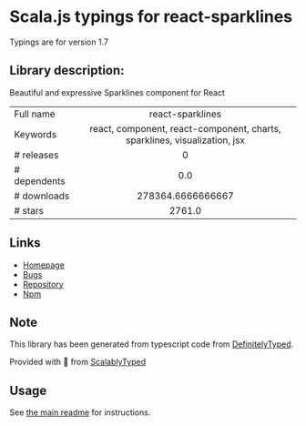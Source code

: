 
# Scala.js typings for react-sparklines

Typings are for version 1.7

## Library description:
Beautiful and expressive Sparklines component for React

|                    |                 |
| ------------------ | :-------------: |
| Full name          | react-sparklines |
| Keywords           | react, component, react-component, charts, sparklines, visualization, jsx |
| # releases         | 0 |
| # dependents       | 0.0 |
| # downloads        | 278364.6666666667 |
| # stars            | 2761.0 |

## Links
- [Homepage](https://github.com/borisyankov/react-sparklines#readme)
- [Bugs](https://github.com/borisyankov/react-sparklines/issues)
- [Repository](https://github.com/borisyankov/react-sparklines)
- [Npm](https://www.npmjs.com/package/react-sparklines)
    


## Note
This library has been generated from typescript code from [DefinitelyTyped](https://definitelytyped.org).

Provided with :purple_heart: from [ScalablyTyped](https://github.com/oyvindberg/ScalablyTyped)

## Usage
See [the main readme](../../readme.md) for instructions.


